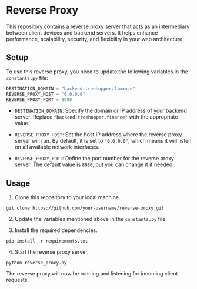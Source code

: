 # Reverse Proxy

This repository contains a reverse proxy server that acts as an intermediary between client devices and backend servers. It helps enhance performance, scalability, security, and flexibility in your web architecture.

## Setup

To use this reverse proxy, you need to update the following variables in the `constants.py` file:

```python
DESTINATION_DOMAIN = "backend.treehopper.finance"
REVERSE_PROXY_HOST = "0.0.0.0"
REVERSE_PROXY_PORT = 8080
```

- `DESTINATION_DOMAIN`: Specify the domain or IP address of your backend server. Replace `"backend.treehopper.finance"` with the appropriate value.

- `REVERSE_PROXY_HOST`: Set the host IP address where the reverse proxy server will run. By default, it is set to `"0.0.0.0"`, which means it will listen on all available network interfaces.

- `REVERSE_PROXY_PORT`: Define the port number for the reverse proxy server. The default value is `8080`, but you can change it if needed.

## Usage

1. Clone this repository to your local machine.

```shell
git clone https://github.com/your-username/reverse-proxy.git
```

2. Update the variables mentioned above in the `constants.py` file.

3. Install the required dependencies.

```shell
pip install -r requirements.txt
```

4. Start the reverse proxy server.

```shell
python reverse_proxy.py
```

The reverse proxy will now be running and listening for incoming client requests.
